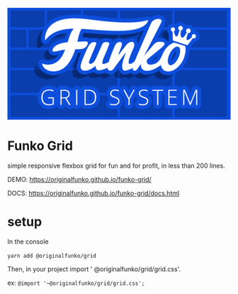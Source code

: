 ![Funko Grid](https://raw.githubusercontent.com/OriginalFunko/funko-grid/master/funko-grid.png)
# Funko Grid

simple responsive flexbox grid for fun and for profit, in less than 200 lines.

DEMO: https://originalfunko.github.io/funko-grid/

DOCS: https://originalfunko.github.io/funko-grid/docs.html

# setup

In the console

``yarn add @originalfunko/grid``

Then, in your project import ' @originalfunko/grid/grid.css'.

ex: ``@import '~@originalfunko/grid/grid.css';``
